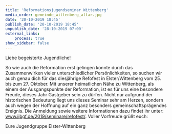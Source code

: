 ```yaml
---
title: 'Reformationsjugendseminar Wittenberg'
media_order: gemeinde_wittenberg_altar.jpg
date: '20-10-2019 18:45'
publish_date: '20-10-2019 18:45'
unpublish_date: '28-10-2019 07:00'
external_links:
    process: true
show_sidebar: false
---
```


Liebe begeisterte Jugendliche!

So wie auch die Reformation erst gelingen konnte durch das Zusammenwirken vieler unterschiedlicher Persönlichkeiten, so suchen wir auch genau dich für das diesjährige Refofest in Elster/Wittenberg vom 25. bis zum 27. Oktober. Mit unserer heimatlichen Nähe zu Wittenberg, als einem der Ausgangspunkte der Reformation, ist es für uns eine besondere Freude, dieses Jahr Gastgeber sein zu dürfen. Nicht nur aufgrund der historischen Bedeutung liegt uns dieses Seminar sehr am Herzen, sondern auch wegen der Hoffnung auf ein ganz besonders gemeinschaftsprägendes Ereignis. Die Anmeldung sowie weitere Informationen dazu findet ihr unter: www.jjbgf.de/2019/seminare/refofest/. Voller Vorfreude grüßt euch:

Eure Jugendgruppe Elster-Wittenberg